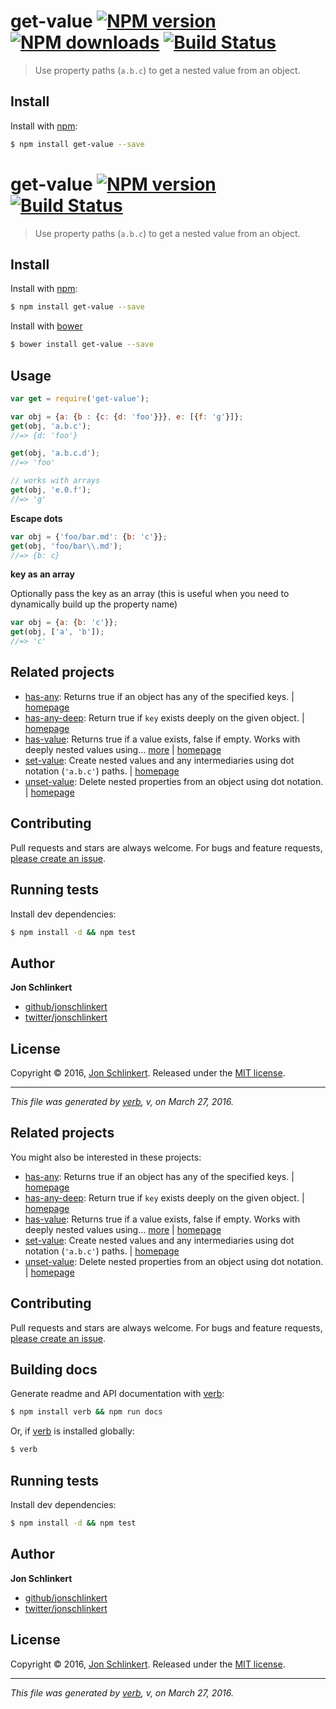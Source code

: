 # get-value [![NPM version](https://img.shields.io/npm/v/get-value.svg?style=flat)](https://www.npmjs.com/package/get-value) [![NPM downloads](https://img.shields.io/npm/dm/get-value.svg?style=flat)](https://npmjs.org/package/get-value) [![Build Status](https://img.shields.io/travis/jonschlinkert/get-value.svg?style=flat)](https://travis-ci.org/jonschlinkert/get-value)

> Use property paths (`a.b.c`) to get a nested value from an object.

## Install

Install with [npm](https://www.npmjs.com/):

```sh
$ npm install get-value --save
```

# get-value [![NPM version](https://img.shields.io/npm/v/get-value.svg?style=flat)](https://www.npmjs.com/) [![Build Status](https://img.shields.io/travis/jonschlinkert/get-value.svg?style=flat)](https://www.npmjs.com/package/get-value)

> Use property paths (`a.b.c`) to get a nested value from an object.

## Install

Install with [npm](https://www.npmjs.com/):

```sh
$ npm install get-value --save
```

Install with [bower](http://bower.io/)

```sh
$ bower install get-value --save
```

## Usage

```js
var get = require('get-value');

var obj = {a: {b : {c: {d: 'foo'}}}, e: [{f: 'g'}]};
get(obj, 'a.b.c');
//=> {d: 'foo'}

get(obj, 'a.b.c.d');
//=> 'foo'

// works with arrays
get(obj, 'e.0.f');
//=> 'g'
```

**Escape dots**

```js
var obj = {'foo/bar.md': {b: 'c'}};
get(obj, 'foo/bar\\.md');
//=> {b: c}
```

**key as an array**

Optionally pass the key as an array (this is useful when you need to dynamically build up the property name)

```js
var obj = {a: {b: 'c'}};
get(obj, ['a', 'b']);
//=> 'c'
```

## Related projects

* [has-any](https://www.npmjs.com/package/has-any): Returns true if an object has any of the specified keys. | [homepage](https://github.com/jonschlinkert/has-any)
* [has-any-deep](https://www.npmjs.com/package/has-any-deep): Return true if `key` exists deeply on the given object.  | [homepage](https://github.com/jonschlinkert/has-any-deep)
* [has-value](https://www.npmjs.com/package/has-value): Returns true if a value exists, false if empty. Works with deeply nested values using… [more](https://www.npmjs.com/package/has-value) | [homepage](https://github.com/jonschlinkert/has-value)
* [set-value](https://www.npmjs.com/package/set-value): Create nested values and any intermediaries using dot notation (`'a.b.c'`) paths. | [homepage](https://github.com/jonschlinkert/set-value)
* [unset-value](https://www.npmjs.com/package/unset-value): Delete nested properties from an object using dot notation. | [homepage](https://github.com/jonschlinkert/unset-value)

## Contributing

Pull requests and stars are always welcome. For bugs and feature requests, [please create an issue](https://github.com/jonschlinkert/get-value/issues/new).

## Running tests

Install dev dependencies:

```sh
$ npm install -d && npm test
```

## Author

**Jon Schlinkert**

* [github/jonschlinkert](https://github.com/jonschlinkert)
* [twitter/jonschlinkert](http://twitter.com/jonschlinkert)

## License

Copyright © 2016, [Jon Schlinkert](https://github.com/jonschlinkert).
Released under the [MIT license](https://github.com/jonschlinkert/get-value/blob/master/LICENSE).

***

_This file was generated by [verb](https://github.com/verbose/verb), v, on March 27, 2016._

## Related projects

You might also be interested in these projects:

* [has-any](https://www.npmjs.com/package/has-any): Returns true if an object has any of the specified keys. | [homepage](https://github.com/jonschlinkert/has-any)
* [has-any-deep](https://www.npmjs.com/package/has-any-deep): Return true if `key` exists deeply on the given object.  | [homepage](https://github.com/jonschlinkert/has-any-deep)
* [has-value](https://www.npmjs.com/package/has-value): Returns true if a value exists, false if empty. Works with deeply nested values using… [more](https://www.npmjs.com/package/has-value) | [homepage](https://github.com/jonschlinkert/has-value)
* [set-value](https://www.npmjs.com/package/set-value): Create nested values and any intermediaries using dot notation (`'a.b.c'`) paths. | [homepage](https://github.com/jonschlinkert/set-value)
* [unset-value](https://www.npmjs.com/package/unset-value): Delete nested properties from an object using dot notation. | [homepage](https://github.com/jonschlinkert/unset-value)

## Contributing

Pull requests and stars are always welcome. For bugs and feature requests, [please create an issue](https://github.com/jonschlinkert/get-value/issues/new).

## Building docs

Generate readme and API documentation with [verb](https://github.com/verbose/verb):

```sh
$ npm install verb && npm run docs
```

Or, if [verb](https://github.com/verbose/verb) is installed globally:

```sh
$ verb
```

## Running tests

Install dev dependencies:

```sh
$ npm install -d && npm test
```

## Author

**Jon Schlinkert**

* [github/jonschlinkert](https://github.com/jonschlinkert)
* [twitter/jonschlinkert](http://twitter.com/jonschlinkert)

## License

Copyright © 2016, [Jon Schlinkert](https://github.com/jonschlinkert).
Released under the [MIT license](https://github.com/jonschlinkert/get-value/blob/master/LICENSE).

***

_This file was generated by [verb](https://github.com/verbose/verb), v, on March 27, 2016._